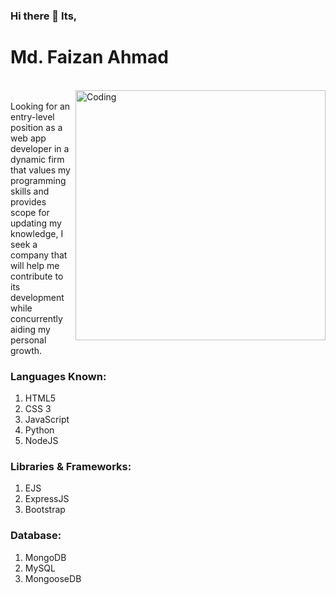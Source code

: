 ### Hi there 👋 Its, 

# Md. Faizan Ahmad
<br>
<img align="right" alt="Coding" width="400"  height="400" src="https://tenor.com/bqrUA.gif">
<br>
Looking for an entry-level position as a web app developer in a dynamic firm that values my programming skills and provides scope for updating my knowledge, I seek a company that will help me contribute to its development while concurrently aiding my personal growth.

### Languages Known:
  1. HTML5
  2. CSS 3
  3. JavaScript
  4. Python
  5. NodeJS
### Libraries & Frameworks:
  1. EJS
  2. ExpressJS
  3. Bootstrap
### Database:
  1. MongoDB
  2. MySQL
  3. MongooseDB

